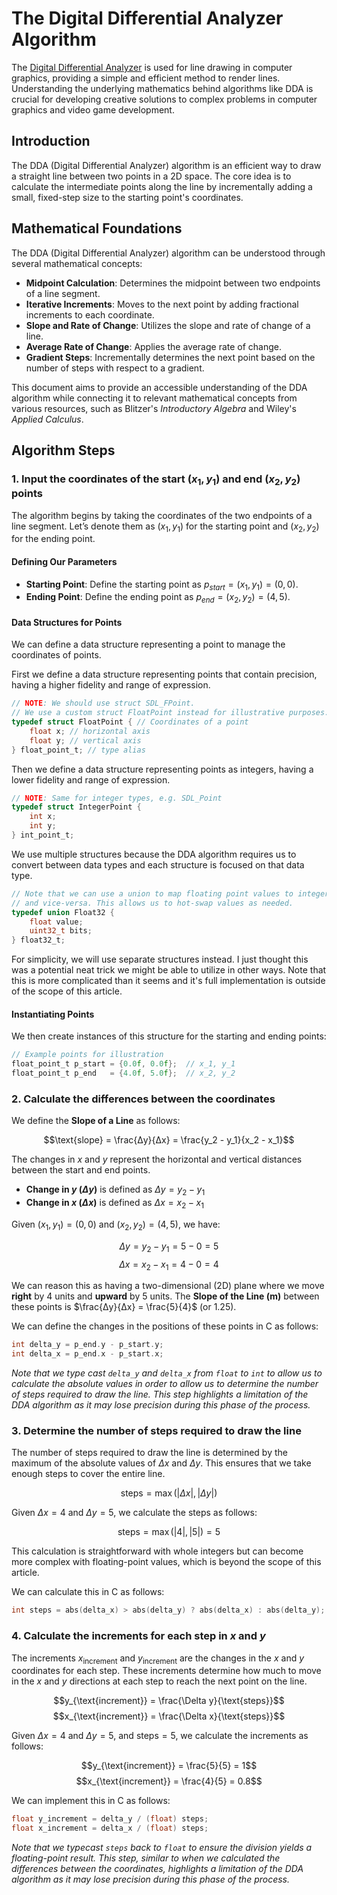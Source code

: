 # The Digital Differential Analyzer Algorithm

The [Digital Differential Analyzer](https://en.wikipedia.org/wiki/Digital_differential_analyser) is used for line drawing in computer graphics, providing a simple and efficient method to render lines. Understanding the underlying mathematics behind algorithms like DDA is crucial for developing creative solutions to complex problems in computer graphics and video game development.

## Introduction

The DDA (Digital Differential Analyzer) algorithm is an efficient way to draw a straight line between two points in a 2D space. The core idea is to calculate the intermediate points along the line by incrementally adding a small, fixed-step size to the starting point's coordinates.

## Mathematical Foundations

The DDA (Digital Differential Analyzer) algorithm can be understood through several mathematical concepts:

- **Midpoint Calculation**: Determines the midpoint between two endpoints of a line segment.
- **Iterative Increments**: Moves to the next point by adding fractional increments to each coordinate.
- **Slope and Rate of Change**: Utilizes the slope and rate of change of a line.
- **Average Rate of Change**: Applies the average rate of change.
- **Gradient Steps**: Incrementally determines the next point based on the number of steps with respect to a gradient.

This document aims to provide an accessible understanding of the DDA algorithm while connecting it to relevant mathematical concepts from various resources, such as Blitzer's *Introductory Algebra* and Wiley's *Applied Calculus*.

## Algorithm Steps

### 1. Input the coordinates of the start $(x_1, y_1)$ and end $(x_2, y_2)$ points

The algorithm begins by taking the coordinates of the two endpoints of a line segment. Let’s denote them as $(x_1, y_1)$ for the starting point and $(x_2, y_2)$ for the ending point.

#### Defining Our Parameters

- **Starting Point**: Define the starting point as $p_{start} = (x_1, y_1) = (0, 0)$.
- **Ending Point**: Define the ending point as $p_{end} = (x_2, y_2) = (4, 5)$.

#### Data Structures for Points

We can define a data structure representing a point to manage the coordinates of points. 

First we define a data structure representing points that contain precision, having a higher fidelity and range of expression.

```c
// NOTE: We should use struct SDL_FPoint.
// We use a custom struct FloatPoint instead for illustrative purposes.
typedef struct FloatPoint { // Coordinates of a point
    float x; // horizontal axis
    float y; // vertical axis
} float_point_t; // type alias
```

Then we define a data structure representing points as integers, having a lower fidelity and range of expression.

```c
// NOTE: Same for integer types, e.g. SDL_Point
typedef struct IntegerPoint {
    int x;
    int y;
} int_point_t;
```

We use multiple structures because the DDA algorithm requires us to convert between data types and each structure is focused on that data type.

```c
// Note that we can use a union to map floating point values to integers
// and vice-versa. This allows us to hot-swap values as needed.
typedef union Float32 {
    float value;
    uint32_t bits;
} float32_t;
```

For simplicity, we will use separate structures instead. I just thought this was a potential neat trick we might be able to utilize in other ways. Note that this is more complicated than it seems and it's full implementation is outside of the scope of this article.

#### Instantiating Points

We then create instances of this structure for the starting and ending points:

```c
// Example points for illustration
float_point_t p_start = {0.0f, 0.0f};  // x_1, y_1
float_point_t p_end   = {4.0f, 5.0f};  // x_2, y_2
```

### 2. Calculate the differences between the coordinates

We define the **Slope of a Line** as follows:

$$\text{slope} = \frac{Δy}{Δx} = \frac{y_2 - y_1}{x_2 - x_1}$$

The changes in $x$ and $y$ represent the horizontal and vertical distances between the start and end points.

- **Change in $y$ ($\Delta y$)** is defined as $\Delta y = y_2 - y_1$
- **Change in $x$ ($\Delta x$)** is defined as $\Delta x = x_2 - x_1$

Given $(x_1, y_1) = (0, 0)$ and $(x_2, y_2) = (4, 5)$, we have:

$$\Delta y = y_2 - y_1 = 5 - 0 = 5$$
$$\Delta x = x_2 - x_1 = 4 - 0 = 4$$

We can reason this as having a two-dimensional (2D) plane where we move **right** by 4 units and **upward** by 5 units. The **Slope of the Line (m)** between these points is $\frac{Δy}{Δx} = \frac{5}{4}$ (or $1.25$).

We can define the changes in the positions of these points in C as follows:

```c
int delta_y = p_end.y - p_start.y;
int delta_x = p_end.x - p_start.x;
```

_Note that we type cast `delta_y` and `delta_x` from `float` to `int` to allow us to calculate the absolute values in order to allow us to determine the number of steps required to draw the line. This step highlights a limitation of the DDA algorithm as it may lose precision during this phase of the process._

### 3. Determine the number of steps required to draw the line

The number of steps required to draw the line is determined by the maximum of the absolute values of $\Delta x$ and $\Delta y$. This ensures that we take enough steps to cover the entire line.

$$\text{steps} = \max(|\Delta x|, |\Delta y|)$$

Given $\Delta x = 4$ and $\Delta y = 5$, we calculate the steps as follows:

$$\text{steps} = \max(|4|, |5|) = 5$$

This calculation is straightforward with whole integers but can become more complex with floating-point values, which is beyond the scope of this article.

We can calculate this in C as follows:

```c
int steps = abs(delta_x) > abs(delta_y) ? abs(delta_x) : abs(delta_y);
```

### 4. Calculate the increments for each step in $x$ and $y$

The increments $x_{\text{increment}}$ and $y_{\text{increment}}$ are the changes in the $x$ and $y$ coordinates for each step. These increments determine how much to move in the $x$ and $y$ directions at each step to reach the next point on the line.

$$y_{\text{increment}} = \frac{\Delta y}{\text{steps}}$$
$$x_{\text{increment}} = \frac{\Delta x}{\text{steps}}$$

Given $\Delta x = 4$ and $\Delta y = 5$, and $\text{steps} = 5$, we calculate the increments as follows:

$$y_{\text{increment}} = \frac{5}{5} = 1$$
$$x_{\text{increment}} = \frac{4}{5} = 0.8$$

We can implement this in C as follows:

```c
float y_increment = delta_y / (float) steps;
float x_increment = delta_x / (float) steps;
```

_Note that we typecast `steps` back to `float` to ensure the division yields a floating-point result. This step, similar to when we calculated the differences between the coordinates, highlights a limitation of the DDA algorithm as it may lose precision during this phase of the process._
